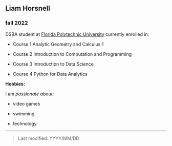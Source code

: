 ## Liam Horsnell

### fall 2022

DSBA student at [Florida Polytechnic University](https://www.floridapoly.edu) currently enrolled in: 

- Course 1 Analytic Geometry and Calculus 1

- Course 2 Introduction to Computation and Programming

- Course 3 Introduction to Data Science

- Course 4 Python for Data Analytics

**Hobbies:**

I am _passionate about_: 

- video games

- swimming

- technology

***

> Last modified: YYYY/MM/DD